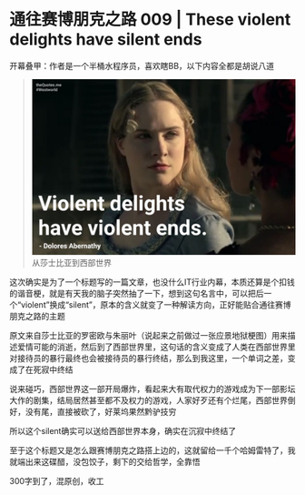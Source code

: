 # 通往赛博朋克之路 009 | These violent delights have silent ends

开幕叠甲：作者是一个半桶水程序员，喜欢瞎BB，以下内容全都是胡说八道

> ![西部世界](../img/12_西部世界.jpg)
> 从莎士比亚到西部世界

这次确实是为了一个标题写的一篇文章，也没什么IT行业内幕，本质还算是个扣钱的谐音梗，就是有天我的脑子突然抽了一下，想到这句名言中，可以把后一个“violent”换成“silent”，原本的含义就变了一种解读方向，正好能贴合通往赛博朋克之路的主题

原文来自莎士比亚的罗密欧与朱丽叶（说起来之前做过一张应景地狱梗图）用来描述爱情可能的消逝，然后到了西部世界里，这句话的含义变成了人类在西部世界里对接待员的暴行最终也会被接待员的暴行终结，那么到我这里，一个单词之差，变成了在死寂中终结

说来碰巧，西部世界这一部开局爆炸，看起来大有取代权力的游戏成为下一部影坛大作的剧集，结局居然甚至都不及权力的游戏，人家好歹还有个烂尾，西部世界倒好，没有尾，直接被砍了，好莱坞果然黔驴技穷

所以这个silent确实可以送给西部世界本身，确实在沉寂中终结了

至于这个标题又是怎么跟赛博朋克之路搭上边的，这就留给一千个哈姆雷特了，我就端出来这碟醋，没包饺子，剩下的交给哲学，全靠悟

300字到了，混原创，收工
